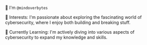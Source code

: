👋 I'm `@mindoverbytes`

👀 Interests: I'm passionate about exploring the fascinating world of cybersecurity, where I enjoy both building and breaking stuff.

🌱 Currently Learning: I'm actively diving into various aspects of cybersecurity to expand my knowledge and skills.
